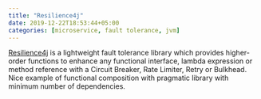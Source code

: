 ```yaml
---
title: "Resilience4j"
date: 2019-12-22T18:53:44+05:00
categories: [microservice, fault tolerance, jvm]
--- 
```

[Resilience4j](https://github.com/resilience4j/resilience4j) is a lightweight fault tolerance library which provides higher-order functions to enhance any functional interface, lambda expression or method reference with a Circuit Breaker, Rate Limiter, Retry or Bulkhead.   
Nice example of functional composition with pragmatic library with minimum number of dependencies.
